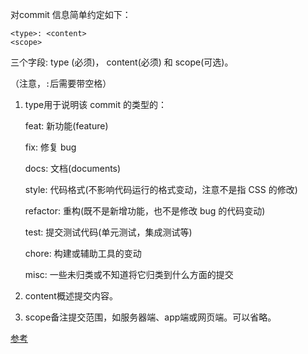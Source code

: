 对commit 信息简单约定如下：

```
<type>: <content>
<scope>
```

三个字段: type (必须)， content(必须) 和 scope(可选)。

（注意，`:`后需要带空格）

1. type用于说明该 commit 的类型的：

   feat: 新功能(feature)

   fix: 修复 bug

   docs: 文档(documents)

   style: 代码格式(不影响代码运行的格式变动，注意不是指 CSS 的修改)

   refactor: 重构(既不是新增功能，也不是修改 bug 的代码变动)

   test: 提交测试代码(单元测试，集成测试等)

   chore: 构建或辅助工具的变动

   misc: 一些未归类或不知道将它归类到什么方面的提交

2. content概述提交内容。
3. scope备注提交范围，如服务器端、app端或网页端。可以省略。

[参考](https://www.yuque.com/fe9/basic/nruxq8#6c228def)